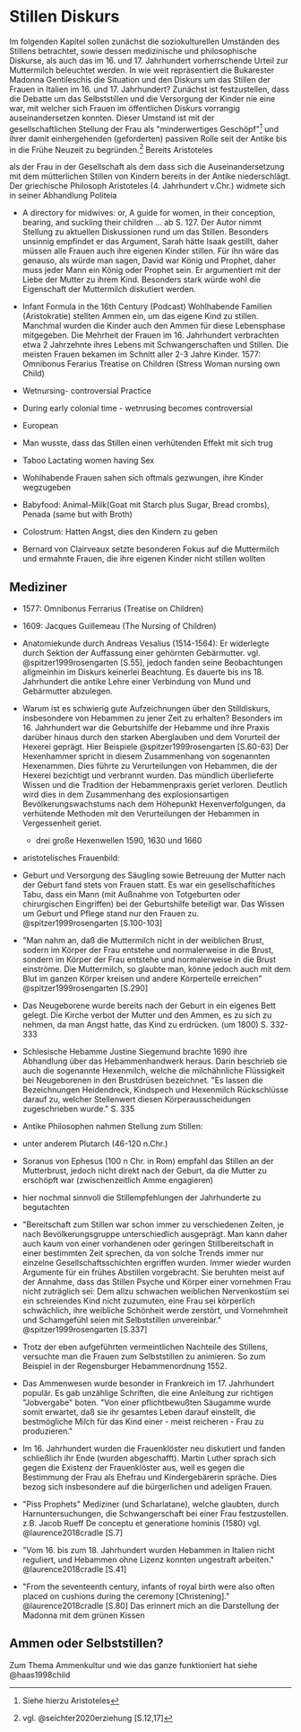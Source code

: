 # Stillen Diskurs

Im folgenden Kapitel sollen zunächst die soziokulturellen Umständen des Stillens
betrachtet, sowie dessen medizinische und philosophische Diskurse, als auch das im
16. und 17. Jahrhundert vorherrschende Urteil zur Muttermilch beleuchtet werden.
In wie weit repräsentiert die Bukarester Madonna Gentileschis die Situation und
den Diskurs um das Stillen der Frauen in Italien im 16. und 17. Jahrhundert?
Zunächst ist festzustellen, dass die Debatte um das Selbststillen und die
Versorgung der Kinder nie eine war, mit welcher sich Frauen im öffentlichen
Diskurs vorrangig auseinandersetzen konnten. Dieser Umstand ist mit der  
gesellschaftlichen Stellung der Frau als "minderwertiges Geschöpf"[^2c2] und ihrer
damit einhergehenden (geforderten) passiven Rolle seit der Antike bis in die Frühe
Neuzeit zu begründen.[^2c1] Bereits Aristoteles 

als der Frau in der Gesellschaft als dem dass sich die
Auseinandersetzung mit dem mütterlichen Stillen von Kindern bereits in der
Antike niederschlägt. Der griechische Philosoph Aristoteles (4. Jahrhundert
v.Chr.) widmete sich in seiner Abhandlung Politeia

* A directory for midwives: or, A guide for women, in their conception, bearing,
and suckling their children ... ab S. 127. Der Autor nimmt Stellung zu aktuellen
Diskussionen rund um das Stillen. Besonders unsinnig empfindet er das Argument,
Sarah hätte Isaak gestillt, daher müssen alle Frauen auch ihre eigenen Kinder
stillen. Für ihn wäre das genauso, als würde man sagen, David war König und
Prophet, daher muss jeder Mann ein König oder Prophet sein. Er argumentiert mit
der Liebe der Mutter zu ihrem Kind. Besonders stark würde wohl die Eigenschaft
der Muttermilch diskutiert werden.

* Infant Formula in the 16th Century (Podcast) Wohlhabende Familien
(Aristokratie) stellten Ammen ein, um das eigene Kind zu stillen. Manchmal
wurden die Kinder auch den Ammen für diese Lebensphase mitgegeben. Die Mehrheit
der Frauen im 16. Jahrhundert verbrachten etwa 2 Jahrzehnte ihres Lebens mit
Schwangerschaften und Stillen. Die meisten Frauen bekamen im Schnitt aller 2-3
Jahre Kinder. 1577: Omnibonus Ferarius Treatise on Children (Stress Woman
nursing own Child)
* Wetnursing- controversial Practice
* During early colonial time - wetnrusing becomes controversial
* European
* Man wusste, dass das Stillen einen verhütenden Effekt mit sich trug
* Taboo Lactating women having Sex
* Wohlhabende Frauen sahen sich oftmals gezwungen, ihre Kinder wegzugeben
* Babyfood: Animal-Milk(Goat mit Starch plus Sugar, Bread crombs), Penada (same but with Broth)
* Colostrum: Hatten Angst, dies den Kindern zu geben

* Bernard von Clairveaux setzte besonderen Fokus auf die Muttermilch und ermahnte Frauen, die ihre eigenen Kinder nicht stillen wollten

## Mediziner

* 1577: Omnibonus Ferrarius (Treatise on Children)
* 1609: Jacques Guillemeau (The Nursing of Children)

* Anatomiekunde durch Andreas Vesalius (1514-1564): Er widerlegte durch Sektion
  der Auffassung einer gehörnten Gebärmutter. vgl. @spitzer1999rosengarten
  [S.55], jedoch fanden seine Beobachtungen allgmeinhin im Diskurs keinerlei
  Beachtung. Es dauerte bis ins 18. Jahrhundert die antike Lehre einer
  Verbindung von Mund und Gebärmutter abzulegen.
* Warum ist es schwierig gute Aufzeichnungen über den Stilldiskurs, insbesondere
  von Hebammen zu jener Zeit zu erhalten? Besonders im 16. Jahrhundert war die
  Geburtshilfe der Hebamme und ihre Praxis darüber hinaus durch den starken
  Aberglauben und dem Vorurteil der Hexerei geprägt. Hier Beispiele
  @spitzer1999rosengarten [S.60-63] Der Hexenhammer spricht in diesem Zusammenhang von sogenannten Hexenammen. Dies führte zu Verurteilungen von Hebammen, die der Hexerei bezichtigt und verbrannt wurden. Das mündlich überlieferte Wissen und die Tradition der Hebammenpraxis geriet verloren. Deutlich wird dies in dem Zusammenhang des explosionsartigen Bevölkerungswachstums nach dem Höhepunkt Hexenverfolgungen, da verhütende Methoden mit den Verurteilungen der Hebammen in Vergessenheit geriet.
  * drei große Hexenwellen 1590, 1630 und 1660
* aristotelisches Frauenbild:
* Geburt und Versorgung des Säugling sowie Betreuung der Mutter nach der Geburt
  fand stets von Frauen statt. Es war ein gesellschafltiches Tabu, dass ein Mann
  (mit Außnahme von Totgeburten oder chirurgischen Eingriffen) bei der
  Geburtshilfe beteiligt war. Das Wissen um Geburt und Pflege stand nur den
  Frauen zu.  @spitzer1999rosengarten [S.100-103]
* "Man nahm an, daß die Muttermilch nicht in der weiblichen Brust, sodern im
  Körper der Frau entstehe und normalerweise in die Brust, sondern im Körper der
  Frau entstehe und normalerweise in die Brust einströme. Die Muttermilch, so
  glaubte man, könne jedoch auch mit dem Blut im ganzen Körper kreisen und
  andere Körperteile erreichen" @spitzer1999rosengarten [S.290]
* Das Neugeborene wurde bereits nach der Geburt in ein eigenes Bett gelegt. Die
  Kirche verbot der Mutter und den Ammen, es zu sich zu nehmen, da man Angst
  hatte, das Kind zu erdrücken. (um 1800) S. 332-333
* Schlesische Hebamme Justine Siegemund brachte 1690 ihre Abhandlung über das
  Hebammenhandwerk heraus. Darin beschrieb sie auch die sogenannte Hexenmilch,
  welche die milchähnliche Flüssigkeit bei Neugeborenen  in den Brustdrüsen
  bezeichnet. "Es lassen die Bezeichnungen Heidendreck, Kindspech und Hexenmilch
  Rückschlüsse darauf zu, welcher Stellenwert diesen Körperausscheidungen
  zugeschrieben wurde." S. 335
* Antike Philosophen nahmen Stellung zum Stillen:
* unter anderem Plutarch (46-120 n.Chr.)
* Soranus von Ephesus (100 n Chr. in Rom) empfahl das Stillen an der
Mutterbrust, jedoch nicht direkt nach der Geburt, da die Mutter zu erschöpft war
(zwischenzeitlich Amme engagieren)
* hier nochmal sinnvoll die Stillempfehlungen der Jahrhunderte zu begutachten
* "Bereitschaft zum Stillen war schon immer zu verschiedenen Zeiten, je nach
  Bevölkerungsgruppe unterschiedlich ausgeprägt. Man kann daher auch kaum von
  einer vorhandenen oder geringen Stillbereitschaft in einer bestimmten Zeit
  sprechen, da von solche Trends immer nur einzelne Gesellschaftsschichten
  ergriffen wurden. Immer wieder wurden Argumente für ein frühes Abstillen vorgebracht. Sie beruhten meist auf der Annahme, dass das  Stillen Psyche und Körper einer vornehmen Frau nicht zuträglich sei: Dem allzu schwachen weiblichen Nervenkostüm sei ein schreiendes Kind nicht zuzumuten, eine Frau sei körperlich schwächlich, ihre weibliche Schönheit werde zerstört, und Vornehmheit und Schamgefühl seien mit Selbststillen unvereinbar." @spitzer1999rosengarten [S.337]
* Trotz der eben aufgeführten vermeintlichen Nachteile des Stillens, versuchte
  man die Frauen zum Selbststillen zu animieren. So zum Beispiel in der
  Regensburger Hebammenordnung 1552.
* Das Ammenwesen wurde besonder in Frankreich im 17. Jahrhundert populär. Es gab
  unzählige Schriften, die eine Anleitung zur richtigen "Jobvergabe" boten. "Von
  einer pflichtbewußten Säugamme wurde somit erwartet, daß sie ihr gesamtes
  Leben darauf einstellt, die bestmögliche Milch für das Kind einer - meist
  reicheren - Frau zu produzieren."
* Im 16. Jahrhundert wurden die Frauenklöster neu diskutiert und fanden
  schließlich ihr Ende (wurden abgeschafft). Martin Luther sprach sich gegen die
  Existenz der Frauenklöster aus, weil es gegen die Bestimmung der Frau als
  Ehefrau und Kindergebärerin spräche. Dies bezog sich insbesondere auf die bürgerlichen und adeligen Frauen.
* "Piss Prophets" Mediziner (und Scharlatane), welche glaubten, durch Harnuntersuchungen, die Schwangerschaft bei einer Frau festzustellen. z.B. Jacob Rueff De conceptu et generatione hominis (1580) vgl. @laurence2018cradle [S.7]
* "Vom 16. bis zum 18. Jahrhundert wurden Hebammen in Italien nicht reguliert,
  und Hebammen ohne Lizenz konnten ungestraft arbeiten." @laurence2018cradle [S.41]
* "From the seventeenth century, infants of royal birth were also often placed
  on cushions during the ceremony [Christening]." @laurence2018cradle [S.80] Das
  erinnert mich an die Darstellung der Madonna mit dem grünen Kissen

## Ammen oder Selbststillen?

Zum Thema Ammenkultur und wie das ganze funktioniert hat siehe @haas1998child

[^2c1]: vgl. @seichter2020erziehung [S.12,17]

[^2c2]: Siehe hierzu Aristoteles
